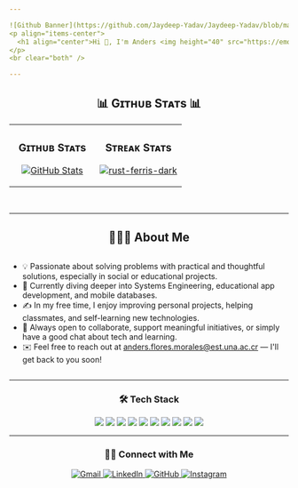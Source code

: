 ```yaml
---

![Github Banner](https://github.com/Jaydeep-Yadav/Jaydeep-Yadav/blob/main/banner.png)
<p align="items-center">
  <h1 align="center">Hi 👋, I'm Anders <img height="40" src="https://emoji.gg/assets/emoji/7333-parrotdance.gif"></h1>
</p>
<br clear="both" />

---
```


<!--Github stats Table--> 
<h2 align="center">📊 Gɪᴛʜᴜʙ Sᴛᴀᴛs 📊</h2>
<table width="100%">
  <tr>
    <td width="50%">
      <h3 align="center"><strong>Gɪᴛʜᴜʙ Sᴛᴀᴛs</strong></h3>
      <p align="center">
        <a href="https://github.com/FloresAnders">
          <img align="center" src="https://github-readme-stats.vercel.app/api?username=FloresAnders&count_private=true&show_icons=true&theme=codeSTACKr" alt="GitHub Stats" />
        </a>
      </p>
    </td>
    <td width="50%">
      <h3 align="center"><strong>Sᴛʀᴇᴀᴋ Sᴛᴀᴛs</strong></h3>
      <p align="center">
        <a href="https://github.com/FloresAnders">
          <img align="center" src="https://streak-stats.demolab.com?user=FloresAnders&theme=youtube-dark" alt="rust-ferris-dark" />
        </a>
      </p>
    </td>
  </tr>
  <tr>
  </tr>
</table>
<br />

---

<div style="text-align: center;">
  <h2 align="center">👨🏻‍💻 About Me</h2>
  <ul style="display: inline-block; text-align: left;">
    <li>💡 Passionate about solving problems with practical and thoughtful solutions, especially in social or educational projects.</li>
    <li>🌱 Currently diving deeper into Systems Engineering, educational app development, and mobile databases.</li>
    <li>✍️ In my free time, I enjoy improving personal projects, helping classmates, and self-learning new technologies.</li>
    <li>💬 Always open to collaborate, support meaningful initiatives, or simply have a good chat about tech and learning.</li>
    <li>✉️ Feel free to reach out at <a href="mailto:anders.flores.morales@est.una.ac.cr">anders.flores.morales@est.una.ac.cr</a> — I'll get back to you soon!</li>
  </ul>
</div>

---

<div align="center">

### 🛠 Tech Stack


<img src="https://img.shields.io/badge/-Python-05122A?style=flat&logo=python" />
<img src="https://img.shields.io/badge/-JavaScript-05122A?style=flat&logo=javascript" />
<img src="https://img.shields.io/badge/-Java-05122A?style=flat&logo=Java&logoColor=FFA518" />
<img src="https://img.shields.io/badge/-C-05122A?style=flat&logo=C&logoColor=A8B9CC" />
<img src="https://img.shields.io/badge/-C++-05122A?style=flat&logo=C%2B%2B&logoColor=00599C" />
<img src="https://img.shields.io/badge/-React-05122A?style=flat&logo=react" />
<img src="https://img.shields.io/badge/-Node.js-05122A?style=flat&logo=node.js" />
<img src="https://img.shields.io/badge/-Angular-DD0031?style=flat&logo=angular&logoColor=white" />
<img src="https://img.shields.io/badge/-Vite-646CFF?style=flat&logo=vite&logoColor=FFD62E" />
<img src="https://img.shields.io/badge/-Next.js-000000?style=flat&logo=next.js&logoColor=white" />

</div>

---

<div align="center">

### 🤝🏻 Connect with Me


<a href="mailto:anders.flores.morales@est.una.ac.cr">
  <img src="https://img.shields.io/badge/Gmail-D14836?style=flat&logo=gmail&logoColor=white" alt="Gmail" />
</a>
<a href="https://linkedin.com/in/FloresAnders" target="_blank">
  <img src="https://img.shields.io/badge/LinkedIn-0A66C2?style=flat&logo=linkedin&logoColor=white" alt="LinkedIn" />
</a>
<a href="https://github.com/FloresAnders" target="_blank">
  <img src="https://img.shields.io/badge/GitHub-181717?style=flat&logo=github&logoColor=white" alt="GitHub" />
</a>
<a href="https://instagram.com/flores_anders_" target="_blank">
  <img src="https://img.shields.io/badge/Instagram-E4405F?style=flat&logo=instagram&logoColor=white" alt="Instagram" />
</a>

</div>
